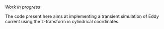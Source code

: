 *Work in progress*

The code present here aims at implementing a transient simulation of Eddy current using the z-transform in cylindrical coordinates.
